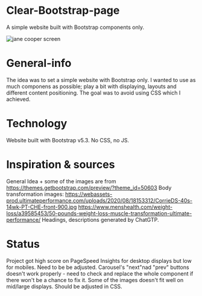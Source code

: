 # Clear-Bootstrap-page
A simple website built with Bootstrap components only. 

![jane cooper screen](https://user-images.githubusercontent.com/122927097/218562399-b54e1e5d-437f-491c-ae70-900c60c3ef58.png)

# General-info 
The idea was to set a simple website with Bootstrap only. I wanted to use as much componens as possible; play a bit with displaying, layouts and different content positioning. The goal was to avoid using CSS which I achieved.

# Technology
Website built with Bootstrap v5.3. No CSS, no JS.

# Inspiration & sources
General Idea + some of the images are from https://themes.getbootstrap.com/preview/?theme_id=50603
Body transformation images:
https://webassets-prod.ultimateperformance.com/uploads/2020/08/18153312/CorrieDS-40s-14wk-PT-CHE-front-900.jpg
https://www.menshealth.com/weight-loss/a39585453/50-pounds-weight-loss-muscle-transformation-ultimate-performance/
Headings, descriptions generated by ChatGTP.

# Status
Project got high score on PageSpeed Insights for desktop displays but low for mobiles. Need to be be adjusted. Carousel's "next"nad "prev" buttons doesn't work properly - need to check and replace the whole component if there won't be a chance to fix it. Some of the images doesn't fit well on mid/large displays. Should be adjusted in CSS.

